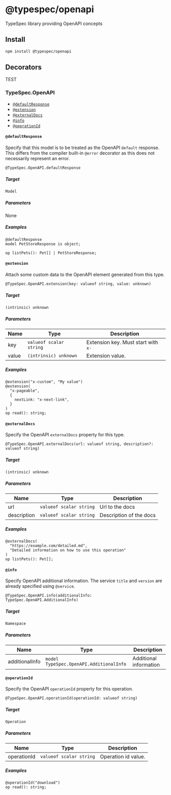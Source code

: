 # @typespec/openapi

TypeSpec library providing OpenAPI concepts

## Install

```bash
npm install @typespec/openapi
```

## Decorators

TEST

### TypeSpec.OpenAPI

- [`@defaultResponse`](#@defaultresponse)
- [`@extension`](#@extension)
- [`@externalDocs`](#@externaldocs)
- [`@info`](#@info)
- [`@operationId`](#@operationid)

#### `@defaultResponse`

Specify that this model is to be treated as the OpenAPI `default` response.
This differs from the compiler built-in `@error` decorator as this does not necessarily represent an error.

```typespec
@TypeSpec.OpenAPI.defaultResponse
```

##### Target

`Model`

##### Parameters

None

##### Examples

```typespec
@defaultResponse
model PetStoreResponse is object;

op listPets(): Pet[] | PetStoreResponse;
```

#### `@extension`

Attach some custom data to the OpenAPI element generated from this type.

```typespec
@TypeSpec.OpenAPI.extension(key: valueof string, value: unknown)
```

##### Target

`(intrinsic) unknown`

##### Parameters

| Name  | Type                    | Description                         |
| ----- | ----------------------- | ----------------------------------- |
| key   | `valueof scalar string` | Extension key. Must start with `x-` |
| value | `(intrinsic) unknown`   | Extension value.                    |

##### Examples

```typespec
@extension("x-custom", "My value")
@extension(
  "x-pageable",
  {
    nextLink: "x-next-link",
  }
)
op read(): string;
```

#### `@externalDocs`

Specify the OpenAPI `externalDocs` property for this type.

```typespec
@TypeSpec.OpenAPI.externalDocs(url: valueof string, description?: valueof string)
```

##### Target

`(intrinsic) unknown`

##### Parameters

| Name        | Type                    | Description             |
| ----------- | ----------------------- | ----------------------- |
| url         | `valueof scalar string` | Url to the docs         |
| description | `valueof scalar string` | Description of the docs |

##### Examples

```typespec
@externalDocs(
  "https://example.com/detailed.md",
  "Detailed information on how to use this operation"
)
op listPets(): Pet[];
```

#### `@info`

Specify OpenAPI additional information.
The service `title` and `version` are already specified using `@service`.

```typespec
@TypeSpec.OpenAPI.info(additionalInfo: TypeSpec.OpenAPI.AdditionalInfo)
```

##### Target

`Namespace`

##### Parameters

| Name           | Type                                    | Description            |
| -------------- | --------------------------------------- | ---------------------- |
| additionalInfo | `model TypeSpec.OpenAPI.AdditionalInfo` | Additional information |

#### `@operationId`

Specify the OpenAPI `operationId` property for this operation.

```typespec
@TypeSpec.OpenAPI.operationId(operationId: valueof string)
```

##### Target

`Operation`

##### Parameters

| Name        | Type                    | Description         |
| ----------- | ----------------------- | ------------------- |
| operationId | `valueof scalar string` | Operation id value. |

##### Examples

```typespec
@operationId("download")
op read(): string;
```
